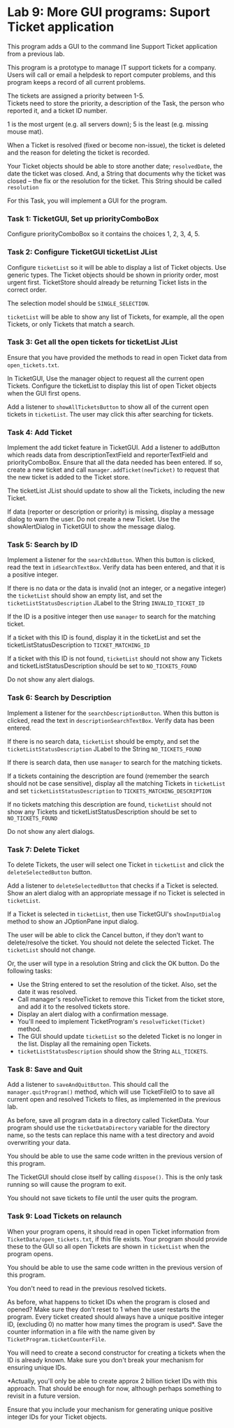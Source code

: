 # Lab 9: More GUI programs:  Suport Ticket application

This program adds a GUI to the command line Support Ticket application from a previous lab.

This program is a prototype to manage IT support tickets for a company. Users will call or email a helpdesk to report computer problems, and this program keeps a record of all current problems. 

The tickets are assigned a priority between 1-5.   
Tickets need to store the priority, a description of the Task, the person who reported it, and a ticket ID number.

1 is the most urgent (e.g. all servers down); 5 is the least (e.g. missing mouse mat). 

When a Ticket is resolved (fixed or become non-issue), the ticket is deleted and the reason for deleting the ticket is recorded. 

Your Ticket objects should be able to store another date; `resolvedDate`, the date the ticket was closed.
And, a String that documents why the ticket was closed – the fix or the resolution for the ticket. This String should be called `resolution`

For this Task, you will implement a GUI for the program. 

### Task 1: TicketGUI, Set up priorityComboBox

Configure priorityComboBox so it contains the choices 1, 2, 3, 4, 5.

### Task 2: Configure TicketGUI ticketList JList

Configure `ticketList` so it will be able to display a list of Ticket objects. Use generic types. The Ticket objects should be shown in priority order, most urgent first. TicketStore should already be returning Ticket lists in the correct order.

The selection model should be `SINGLE_SELECTION`.

`ticketList` will be able to show any list of Tickets, for example, all the open Tickets, or only Tickets that match a search.

### Task 3: Get all the open tickets for ticketList JList

Ensure that you have provided the methods to read in open Ticket data from `open_tickets.txt`. 

In TicketGUI, Use the manager object to request all the current open Tickets.
Configure the ticketList to display this list of open Ticket objects when the GUI first opens.


Add a listener to `showAllTicketsButton` to show all of the current open tickets in `ticketList`.  The user may click this after searching for tickets. 
 
### Task 4: Add Ticket

Implement the add ticket feature in TicketGUI. Add a listener to addButton which reads data from 
descriptionTextField and reporterTextField and priorityComboBox.  Ensure that all the data needed has been entered.   If so, create a new ticket and call `manager.addTicket(newTicket)` to request that the new ticket is added to the Ticket store. 

The ticketList JList should update to show all the Tickets, including the new Ticket. 

If data (reporter or description or priority) is missing, display a message dialog to warn the user. Do not create a new Ticket. 
Use the showAlertDialog in TicketGUI to show the message dialog. 
 
### Task 5: Search by ID

Implement a listener for the `searchIdButton`. When this button is clicked, read the text in `idSearchTextBox`. Verify data has been entered, and that it is a positive integer. 

If there is no data or the data is invalid (not an integer, or a negative integer) the `ticketList` should show an empty list, and set the `ticketListStatusDescription` JLabel to the String `INVALID_TICKET_ID`

If the ID is a positive integer then use `manager` to search for the matching ticket.

If a ticket with this ID is found, display it in the ticketList and set the ticketListStatusDescription to `TICKET_MATCHING_ID`

If a ticket with this ID is not found, `ticketList` should not show any Tickets and ticketListStatusDescription should be set to `NO_TICKETS_FOUND`

Do not show any alert dialogs. 

### Task 6: Search by Description

Implement a listener for the `searchDescriptionButton`. When this button is clicked, read the text in `descriptionSearchTextBox`. Verify data has been entered.

If there is no search data, `ticketList` should be empty, and set the `ticketListStatusDescription` JLabel to the String `NO_TICKETS_FOUND`

If there is search data, then use `manager` to search for the matching tickets.

If a tickets containing the description are found (remember the search should not be case sensitive), display all the matching Tickets in `ticketList` and set `ticketListStatusDescription` to `TICKETS_MATCHING_DESCRIPTION`

If no tickets matching this description are found, `ticketList` should not show any Tickets and ticketListStatusDescription should be set to `NO_TICKETS_FOUND`

Do not show any alert dialogs. 

### Task 7: Delete Ticket

To delete Tickets, the user will select one Ticket in `ticketList` and click the `deleteSelectedButton` button.

Add a listener to `deleteSelectedButton` that checks if a Ticket is selected. Show an alert dialog with an appropriate message if no Ticket is selected in `ticketList`.

If a Ticket is selected in `ticketList`, then use TicketGUI's `showInputDialog` method to show an JOptionPane input dialog. 

The user will be able to click the Cancel button, if they don't want to delete/resolve the ticket. You should not delete the selected Ticket. The `ticketList` should not change.

Or, the user will type in a resolution String and click the OK button. Do the following tasks:

* Use the String entered to set the resolution of the ticket. Also, set the date it was resolved. 
* Call manager's resolveTicket to remove this Ticket from the ticket store, and add it to the resolved tickets store. 
* Display an alert dialog with a confirmation message. 
* You'll need to implement TicketProgram's `resolveTicket(Ticket)` method.
* The GUI should update `ticketList` so the deleted Ticket is no longer in the list. Display all the remaining open Tickets. 
* `ticketListStatusDescription` should show the String `ALL_TICKETS`. 

### Task 8: Save and Quit 

Add a listener to `saveAndQuitButton`. This should call the `manager.quitProgram()` method, which will use TicketFileIO to to save all current open and resolved Tickets to files, as implemented in the previous lab.

As before, save all program data in a directory called TicketData. Your program should use the `ticketDataDirectory` variable for the directory name, so the tests can replace this name with a test directory and avoid overwriting your data.

You should be able to use the same code written in the previous version of this program.

The TicketGUI should close itself by calling `dispose()`.  This is the only task running so will cause the program to exit.
 
You should not save tickets to file until the user quits the program.
  

### Task 9: Load Tickets on relaunch

When your program opens, it should read in open Ticket information from `TicketData/open_tickets.txt`, if this file exists. Your program should provide these to the GUI so all open Tickets are shown in `ticketList` when the program opens. 

You should be able to use the same code written in the previous version of this program.

You don't need to read in the previous resolved tickets. 

As before, what happens to ticket IDs when the program is closed and opened? Make sure they don't reset to 1 when the user restarts the program. Every ticket created should always have a unique positive integer ID, (excluding 0) no matter how many times the program is used*.   Save the counter information in a file with the name given by `TicketProgram.ticketCounterFile`.

You will need to create a second constructor for creating a tickets when the ID is already known. Make sure you don't break your mechanism for ensuring unique IDs. 

*Actually, you'll only be able to create approx 2 billion ticket IDs with this approach. That should be enough for now, although perhaps something to revisit in a future version.

Ensure that you include your mechanism for generating unique positive integer IDs for your Ticket objects. 
